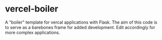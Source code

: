 # vercel-boiler
A "boiler" template for vercal applications with Flask. The aim of this code is to serve as a barebones frame for added development.
Edit accordingly for more complex applications.
